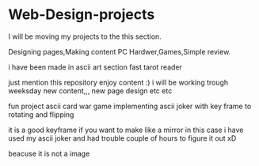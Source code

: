 # Web-Design-projects

I will be moving my projects  to the this section.

Designing pages,Making content PC Hardwer,Games,Simple review.

i have been made in ascii art section fast tarot reader

just mention this repository
enjoy content :)
i will be working trough weeksday new content,,, new page design etc etc

fun project ascii card war game implementing ascii joker with key frame to rotating and flipping 

it is a good keyframe  if you want to make like a mirror in this case i have used my ascii joker and had trouble couple of hours to figure it out xD

beacuse it is not a image 
